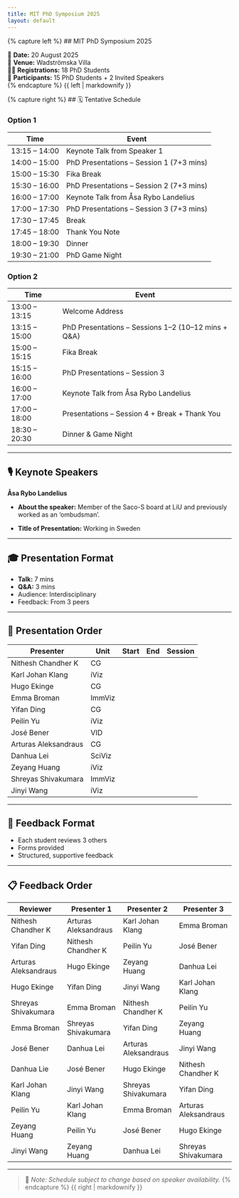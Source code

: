 ```yaml
---
title: MIT PhD Symposium 2025
layout: default
---
```


<link rel="stylesheet" href="assets/css/style.css">

<div class="two-column">
  <div class="left-column">
{% capture left %}
## MIT PhD Symposium 2025

📅 **Date:** 20 August 2025  
📍 **Venue:** Wadströmska Villa  
🧑‍🎓 **Registrations:** 18 PhD Students  
👥 **Participants:** 15 PhD Students + 2 Invited Speakers  
{% endcapture %}
{{ left | markdownify }}
  </div>

  <div class="right-column">
{% capture right %}
## 🗓 Tentative Schedule

### Option 1

| Time          | Event                                                              |
|---------------|--------------------------------------------------------------------|
| 13:15 – 14:00 | Keynote Talk from Speaker 1                                        |
| 14:00 – 15:00 | PhD Presentations – Session 1 (7+3 mins)                           |
| 15:00 – 15:30 | Fika Break                                                         |
| 15:30 – 16:00 | PhD Presentations – Session 2 (7+3 mins)                           |
| 16:00 – 17:00 | Keynote Talk from Åsa Rybo Landelius                              |
| 17:00 – 17:30 | PhD Presentations – Session 3 (7+3 mins)                           |
| 17:30 – 17:45 | Break                                                              |
| 17:45 – 18:00 | Thank You Note                                                     |
| 18:00 – 19:30 | Dinner                                                             |
| 19:30 – 21:00 | PhD Game Night                                                     |

### Option 2

| Time          | Event                                                              |
|---------------|--------------------------------------------------------------------|
| 13:00 – 13:15 | Welcome Address                                                    |
| 13:15 – 15:00 | PhD Presentations – Sessions 1–2 (10–12 mins + Q&A)                |
| 15:00 – 15:15 | Fika Break                                                         |
| 15:15 – 16:00 | PhD Presentations – Session 3                                      |
| 16:00 – 17:00 | Keynote Talk from Åsa Rybo Landelius                              |
| 17:00 – 18:00 | Presentations – Session 4 + Break + Thank You                      |
| 18:30 – 20:30 | Dinner & Game Night                                                |

---

## 🎙 Keynote Speakers

**Åsa Rybo Landelius**

- **About the speaker:** Member of the Saco-S board at LiU and previously worked as an ‘ombudsman’. 

- **Title of Presentation:** Working in Sweden 

---

## 🎓 Presentation Format

- **Talk:** 7 mins  
- **Q&A:** 3 mins  
- Audience: Interdisciplinary  
- Feedback: From 3 peers

---

## 📅 Presentation Order

| Presenter                | Unit       | Start     | End       | Session       |
|--------------------------|------------|-----------|-----------|---------------|
| Nithesh Chandher K       | CG         |           |           |               |           
| Karl Johan Klang         | iViz       |           |           |               |
| Hugo Ekinge              | CG         |           |           |               |
| Emma Broman              | ImmViz     |           |           |               |
| Yifan Ding               | CG         |           |           |               |
| Peilin Yu                | iViz       |           |           |               |
| José Bener               | VID        |           |           |               |   
| Arturas Aleksandraus     | CG         |           |           |               |
| Danhua Lei               | SciViz     |           |           |               |   
| Zeyang Huang             | iViz       |           |           |               |
| Shreyas Shivakumara      | ImmViz     |           |           |               |
| Jinyi Wang               | iViz       |           |           |               |

---
## 📝 Feedback Format

- Each student reviews 3 others  
- Forms provided  
- Structured, supportive feedback

---

## 📋 Feedback Order

| Reviewer            | Presenter 1          | Presenter 2          | Presenter 3          |            
|---------------------|----------------------|----------------------|----------------------|
| Nithesh Chandher K  | Arturas Aleksandraus | Karl Johan Klang     | Emma Broman          | 
| Yifan Ding          | Nithesh Chandher  K  | Peilin Yu            | José Bener           |
| Arturas Aleksandraus| Hugo Ekinge          | Zeyang Huang         | Danhua Lei           |
| Hugo Ekinge         | Yifan Ding           | Jinyi Wang           | Karl Johan Klang     |
| Shreyas Shivakumara | Emma Broman          | Nithesh Chandher K   | Peilin Yu            |
| Emma Broman         | Shreyas Shivakumara  | Yifan Ding           | Zeyang Huang         |
| José Bener          | Danhua Lei           | Arturas Aleksandraus | Jinyi Wang           | 
| Danhua Lie          | José Bener           | Hugo Ekinge          | Nithesh Chandher K   |
| Karl Johan Klang    | Jinyi Wang           | Shreyas Shivakumara  | Yifan Ding           |
| Peilin Yu           | Karl Johan Klang     | Emma Broman          | Arturas Aleksandraus |
| Zeyang Huang        | Peilin Yu            | José Bener           | Hugo Ekinge          |      
| Jinyi Wang          | Zeyang Huang         | Danhua Lei           | Shreyas Shivakumara  |

---

> 📌 *Note: Schedule subject to change based on speaker availability.*
{% endcapture %}
{{ right | markdownify }}
  </div>
</div>
